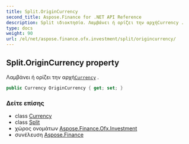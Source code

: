 ```yaml
---
title: Split.OriginCurrency
second_title: Aspose.Finance for .NET API Reference
description: Split ιδιοκτησία. Λαμβάνει ή ορίζει την αρχήCurrency .
type: docs
weight: 90
url: /el/net/aspose.finance.ofx.investment/split/origincurrency/
---
```

## Split.OriginCurrency property

Λαμβάνει ή ορίζει την αρχή[`Currency`](../currency/) .

```csharp
public Currency OriginCurrency { get; set; }
```

### Δείτε επίσης

* class [Currency](../../../aspose.finance.ofx/currency/)
* class [Split](../)
* χώρος ονομάτων [Aspose.Finance.Ofx.Investment](../../split/)
* συνέλευση [Aspose.Finance](../../../)


